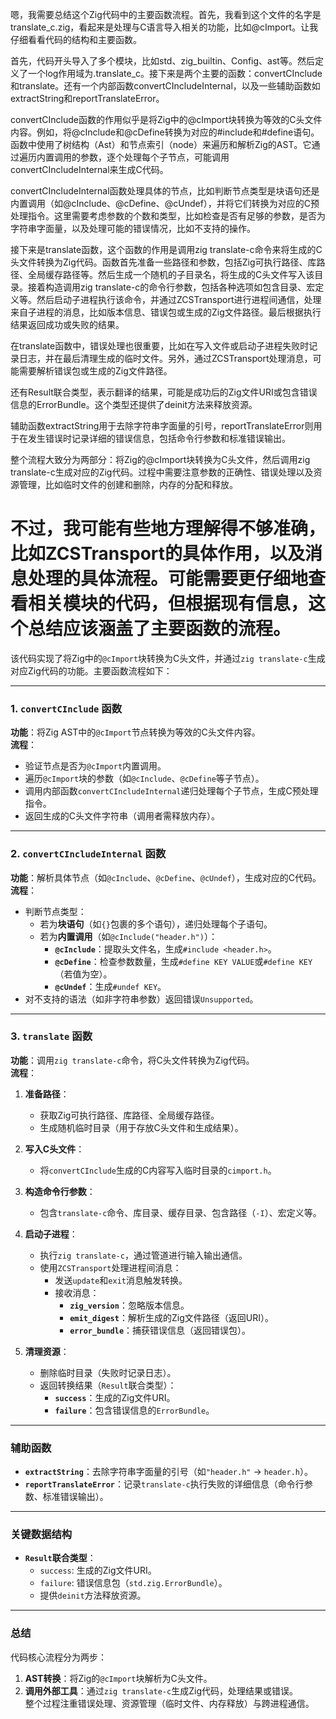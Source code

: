 嗯，我需要总结这个Zig代码中的主要函数流程。首先，我看到这个文件的名字是translate_c.zig，看起来是处理与C语言导入相关的功能，比如@cImport。让我仔细看看代码的结构和主要函数。

首先，代码开头导入了多个模块，比如std、zig_builtin、Config、ast等。然后定义了一个log作用域为.translate_c。接下来是两个主要的函数：convertCInclude和translate。还有一个内部函数convertCIncludeInternal，以及一些辅助函数如extractString和reportTranslateError。

convertCInclude函数的作用似乎是将Zig中的@cImport块转换为等效的C头文件内容。例如，将@cInclude和@cDefine转换为对应的#include和#define语句。函数中使用了树结构（Ast）和节点索引（node）来遍历和解析Zig的AST。它通过遍历内置调用的参数，逐个处理每个子节点，可能调用convertCIncludeInternal来生成C代码。

convertCIncludeInternal函数处理具体的节点，比如判断节点类型是块语句还是内置调用（如@cInclude、@cDefine、@cUndef），并将它们转换为对应的C预处理指令。这里需要考虑参数的个数和类型，比如检查是否有足够的参数，是否为字符串字面量，以及处理可能的错误情况，比如不支持的操作。

接下来是translate函数，这个函数的作用是调用zig translate-c命令来将生成的C头文件转换为Zig代码。函数首先准备一些路径和参数，包括Zig可执行路径、库路径、全局缓存路径等。然后生成一个随机的子目录名，将生成的C头文件写入该目录。接着构造调用zig translate-c的命令行参数，包括各种选项如包含目录、宏定义等。然后启动子进程执行该命令，并通过ZCSTransport进行进程间通信，处理来自子进程的消息，比如版本信息、错误包或生成的Zig文件路径。最后根据执行结果返回成功或失败的结果。

在translate函数中，错误处理也很重要，比如在写入文件或启动子进程失败时记录日志，并在最后清理生成的临时文件。另外，通过ZCSTransport处理消息，可能需要解析错误包或生成的Zig文件路径。

还有Result联合类型，表示翻译的结果，可能是成功后的Zig文件URI或包含错误信息的ErrorBundle。这个类型还提供了deinit方法来释放资源。

辅助函数extractString用于去除字符串字面量的引号，reportTranslateError则用于在发生错误时记录详细的错误信息，包括命令行参数和标准错误输出。

整个流程大致分为两部分：将Zig的@cImport块转换为C头文件，然后调用zig translate-c生成对应的Zig代码。过程中需要注意参数的正确性、错误处理以及资源管理，比如临时文件的创建和删除，内存的分配和释放。

不过，我可能有些地方理解得不够准确，比如ZCSTransport的具体作用，以及消息处理的具体流程。可能需要更仔细地查看相关模块的代码，但根据现有信息，这个总结应该涵盖了主要函数的流程。
================================================
该代码实现了将Zig中的`@cImport`块转换为C头文件，并通过`zig translate-c`生成对应Zig代码的功能。主要函数流程如下：

---

### **1. `convertCInclude` 函数**
**功能**：将Zig AST中的`@cImport`节点转换为等效的C头文件内容。  
**流程**：  
- 验证节点是否为`@cImport`内置调用。  
- 遍历`@cImport`块的参数（如`@cInclude`、`@cDefine`等子节点）。  
- 调用内部函数`convertCIncludeInternal`递归处理每个子节点，生成C预处理指令。  
- 返回生成的C头文件字符串（调用者需释放内存）。

---

### **2. `convertCIncludeInternal` 函数**
**功能**：解析具体节点（如`@cInclude`、`@cDefine`、`@cUndef`），生成对应的C代码。  
**流程**：  
- 判断节点类型：  
  - 若为**块语句**（如`{}`包裹的多个语句），递归处理每个子语句。  
  - 若为**内置调用**（如`@cInclude("header.h")`）：  
    - **`@cInclude`**：提取头文件名，生成`#include <header.h>`。  
    - **`@cDefine`**：检查参数数量，生成`#define KEY VALUE`或`#define KEY`（若值为空）。  
    - **`@cUndef`**：生成`#undef KEY`。  
- 对不支持的语法（如非字符串参数）返回错误`Unsupported`。

---

### **3. `translate` 函数**
**功能**：调用`zig translate-c`命令，将C头文件转换为Zig代码。  
**流程**：  
1. **准备路径**：  
   - 获取Zig可执行路径、库路径、全局缓存路径。  
   - 生成随机临时目录（用于存放C头文件和生成结果）。  

2. **写入C头文件**：  
   - 将`convertCInclude`生成的C内容写入临时目录的`cimport.h`。  

3. **构造命令行参数**：  
   - 包含`translate-c`命令、库目录、缓存目录、包含路径（`-I`）、宏定义等。  

4. **启动子进程**：  
   - 执行`zig translate-c`，通过管道进行输入输出通信。  
   - 使用`ZCSTransport`处理进程间消息：  
     - 发送`update`和`exit`消息触发转换。  
     - 接收消息：  
       - **`zig_version`**：忽略版本信息。  
       - **`emit_digest`**：解析生成的Zig文件路径（返回URI）。  
       - **`error_bundle`**：捕获错误信息（返回错误包）。  

5. **清理资源**：  
   - 删除临时目录（失败时记录日志）。  
   - 返回转换结果（`Result`联合类型）：  
     - **`success`**：生成的Zig文件URI。  
     - **`failure`**：包含错误信息的`ErrorBundle`。

---

### **辅助函数**
- **`extractString`**：去除字符串字面量的引号（如`"header.h"` → `header.h`）。  
- **`reportTranslateError`**：记录`translate-c`执行失败的详细信息（命令行参数、标准错误输出）。  

---

### **关键数据结构**
- **`Result`联合类型**：  
  - `success`: 生成的Zig文件URI。  
  - `failure`: 错误信息包（`std.zig.ErrorBundle`）。  
  - 提供`deinit`方法释放资源。

---

### **总结**
代码核心流程分为两步：  
1. **AST转换**：将Zig的`@cImport`块解析为C头文件。  
2. **调用外部工具**：通过`zig translate-c`生成Zig代码，处理结果或错误。  
整个过程注重错误处理、资源管理（临时文件、内存释放）与跨进程通信。